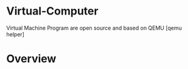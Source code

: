 # Virtual-Computer
Virtual Machine Program are open source and based on QEMU [qemu helper]

# Overview
